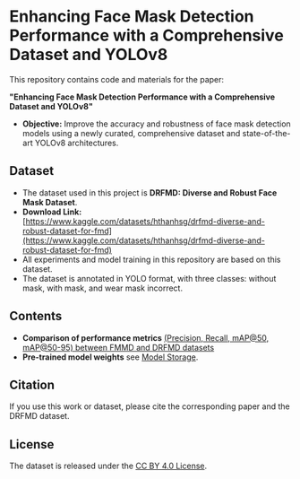 # Enhancing Face Mask Detection Performance with a Comprehensive Dataset and YOLOv8

This repository contains code and materials for the paper:

**"Enhancing Face Mask Detection Performance with a Comprehensive Dataset and YOLOv8"**

- **Objective:** Improve the accuracy and robustness of face mask detection models using a newly curated, comprehensive dataset and state-of-the-art YOLOv8 architectures.

## Dataset

- The dataset used in this project is **DRFMD: Diverse and Robust Face Mask Dataset**.
- **Download Link:**  
  [https://www.kaggle.com/datasets/hthanhsg/drfmd-diverse-and-robust-dataset-for-fmd](https://www.kaggle.com/datasets/hthanhsg/drfmd-diverse-and-robust-dataset-for-fmd)
- All experiments and model training in this repository are based on this dataset.  
- The dataset is annotated in YOLO format, with three classes: without mask, with mask, and wear mask incorrect.

## Contents
- **Comparison of performance metrics** [(Precision, Recall, mAP@50, mAP@50-95) between FMMD and DRFMD datasets](https://github.com/hthanhsg/Enhancing-face-mask-detection-performance-with-comprehensive-dataset-and-YOLOv8/blob/main/training-and-testing-results-on-yolo-v8-with-fmmd-and-drfmd-datasets.md)
- **Pre-trained model weights** see [Model Storage](#model-storage).

## Citation

If you use this work or dataset, please cite the corresponding paper and the DRFMD dataset.

## License

The dataset is released under the [CC BY 4.0 License](https://creativecommons.org/licenses/by/4.0/).

